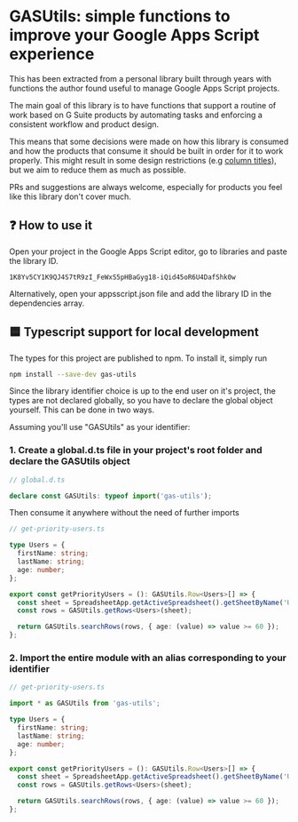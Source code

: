 # GASUtils: simple functions to improve your Google Apps Script experience

This has been extracted from a personal library built through years with functions the author found useful to manage Google Apps Script projects.

The main goal of this library is to have functions that support a routine of work based on G Suite products by automating tasks and enforcing a consistent workflow and product design.

This means that some decisions were made on how this library is consumed and how the products that consume it should be built in order for it to work properly. This might result in some design restrictions (e.g [column titles](src/spreadsheet/sheet/sheet-has-column-titles.ts)), but we aim to reduce them as much as possible.

PRs and suggestions are always welcome, especially for products you feel like this library don't cover much.

## ❓ How to use it

Open your project in the Google Apps Script editor, go to libraries and paste the library ID.

```
1K8Yv5CY1K9QJ4S7tR9zI_FeWxS5pHBaGyg18-iQid45oR6U4DafShk0w
```

Alternatively, open your appsscript.json file and add the library ID in the dependencies array.

## 🟦 Typescript support for local development

The types for this project are published to npm. To install it, simply run

```bash
npm install --save-dev gas-utils
```

Since the library identifier choice is up to the end user on it's project, the types are not declared globally, so you have to declare the global object yourself. This can be done in two ways.

Assuming you'll use "GASUtils" as your identifier:

### 1. Create a global.d.ts file in your project's root folder and declare the GASUtils object

```ts
// global.d.ts

declare const GASUtils: typeof import('gas-utils');
```

Then consume it anywhere without the need of further imports

```ts
// get-priority-users.ts

type Users = {
  firstName: string;
  lastName: string;
  age: number;
};

export const getPriorityUsers = (): GASUtils.Row<Users>[] => {
  const sheet = SpreadsheetApp.getActiveSpreadsheet().getSheetByName('User database');
  const rows = GASUtils.getRows<Users>(sheet);

  return GASUtils.searchRows(rows, { age: (value) => value >= 60 });
};
```

### 2. Import the entire module with an alias corresponding to your identifier

```ts
// get-priority-users.ts

import * as GASUtils from 'gas-utils';

type Users = {
  firstName: string;
  lastName: string;
  age: number;
};

export const getPriorityUsers = (): GASUtils.Row<Users>[] => {
  const sheet = SpreadsheetApp.getActiveSpreadsheet().getSheetByName('User database');
  const rows = GASUtils.getRows<Users>(sheet);

  return GASUtils.searchRows(rows, { age: (value) => value >= 60 });
};
```
